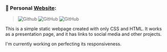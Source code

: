 
### 🍃 Personal [Website](https://aisarllo.github.io):
> ![Github](https://img.shields.io/badge/aisarllo-aisarllo.github.io-ff69b4)
> ![GitHub](https://img.shields.io/github/languages/code-size/aisarllo/aisarllo.github.io)
> ![GitHub](https://img.shields.io/github/license/aisarllo/aisarllo.github.io)

This is a simple static webpage created with only CSS and HTML. It works as a presentation page, and it has links to social media and other projects.

I'm currently working on perfecting its responsiveness.
